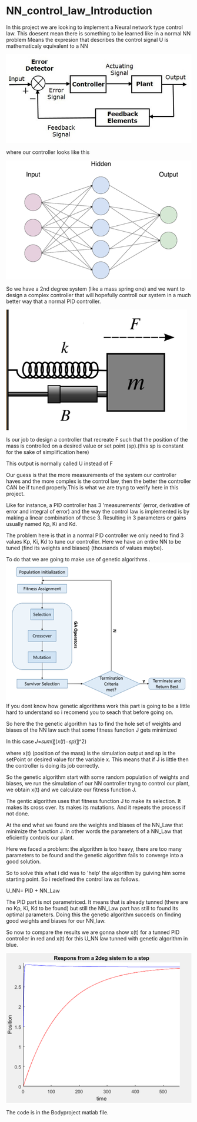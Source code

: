 # NN_control_law_Introduction


In this project we are looking to implement a Neural network type control law.
This doesent mean there is something to be learned like in a normal NN problem 
Means the expresion that describes the control signal U is mathematicaly equivalent to a NN


![](closed_loop.jpg)

where our controller looks like this

![](1_f9XlMlruW7TMF3EHbPDfYg.png)

So we have a 2nd degree system (like a mass spring one) and we want to design a complex controller that will
hopefully controll our system in a much better way that a normal PID controller.

![](Imagen1.png)

Is our job to design a controller that recreate F such that the position of the mass is controlled on a desired value or set point (sp).(this sp is constant for the sake of simplification here)

This output is normally called U instead of F 


Our guess is that the more measurements of the system our controller haves and the more complex is the control law, then the better the controller CAN be if tuned properly.This is what we are tryng to verify here in this project.

Like for instance, a PID controller has 3 'measurements' (error, derivative of error and integral of error) and the way the control law is implemented is by making a linear combination of these 3. Resulting in 3 parameters or gains usually named  Kp, Ki and Kd.

The problem here is that in a normal PID controller  we only need to find 3 values Kp, Ki, Kd to tune our controller. 
Here we have an entire NN to be tuned (find its weights and biases) (thousands of values maybe).



To do that we are going to make use of genetic algorithms .
![](Imagen3.png)
If you dont know how genetic algorithms work this part is going to be a little hard to understand so i recomend you to seach that before going on. 


So here the the genetic algorithm has to find the hole set of weights and biases of the NN law such that some fitness function J gets minimized 

In this case   𝐽=𝑠𝑢𝑚(〖(𝑥(𝑡)−𝑠𝑝)〗^2)

where x(t) (position of the mass) is the simulation output and sp is the setPoint or desired value for the variable x.
This means that if J is little then the controller is doing its job correctly.


So the genetic algorithm start with some random population of weights and biases, we run the simulation of our NN controller tryng to control our plant, we obtain x(t) and we calculate our fitness function J.

The gentic algorithm uses that fitness function J to make its selection.
It makes its cross over.
Its makes its mutations.
And it repeats the process if not done.

At the end what we found are the weights and biases of the NN_Law that minimize the function J. In other words the parameters of a NN_Law that eficiently controls our plant. 

Here we faced a problem: the algorithm is too heavy, there are too many parameters to be found and the genetic algorithm fails to converge into a good solution. 

So to solve this what i did was to 'help' the algorithm by guiving him some starting point. So i redefined the control law as follows.



U_NN= PID + NN_Law

The PID part is not parametriced. It means that is already tunned (there are no Kp, Ki, Kd to be found) but still the NN_Law part has still to found its optimal parameters.
Doing this the genetic algorithm succeds on finding good weights and biases for our NN_law.

So now to compare the results we are gonna show x(t) for a tunned PID controller in red and x(t) for this U_NN law tunned with genetic algorithm in blue.

![](Imagen2.png)






The code is in the Bodyproject matlab file.

 

